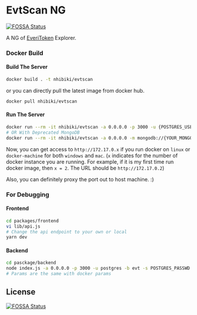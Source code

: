 # EvtScan NG
[![FOSSA Status](https://app.fossa.io/api/projects/git%2Bgithub.com%2FNHibiki%2Fevtscan.svg?type=shield)](https://app.fossa.io/projects/git%2Bgithub.com%2FNHibiki%2Fevtscan?ref=badge_shield)


A NG of [EveriToken](https://everitoken.io) Explorer.

### Docker Build

#### Build The Server

```sh
docker build . -t nhibiki/evtscan
```

or you can directly pull the latest image from docker hub.

```sh
docker pull nhibiki/evtscan
```

#### Run The Server

```sh
docker run --rm -it nhibiki/evtscan -a 0.0.0.0 -p 3000 -u {POSTGRES_USER} -b {POSTGRES_DB} -s {POSTGRES_PASSWD} -g {POSTGRES_ADDR} --debug
# OR With Deprecated MongoDB
docker run --rm -it nhibiki/evtscan -a 0.0.0.0 -m mongodb://{YOUR_MONGO_SERVER_IP}:{YOUR_MONGO_SERVER_PORT}
```

Now, you can get access to `http://172.17.0.x` if you run docker on `linux` or `docker-machine` for both `windows` and `mac`. (`x` indicates for the number of docker instance you are running. For example, if it is my first time run docker image, then `x = 2`. The URL should be `http://172.17.0.2`)

Also, you can definitely proxy the port out to host machine. :)

### For Debugging

#### Frontend

```sh
cd packages/frontend
vi lib/api.js
# Change the api endpoint to your own or local
yarn dev
```

#### Backend

```sh
cd pasckage/backend
node index.js -a 0.0.0.0 -p 3000 -u postgres -b evt -s POSTGRES_PASSWD -g localhost --debug
# Params are the same with docker params
```

## License
[![FOSSA Status](https://app.fossa.io/api/projects/git%2Bgithub.com%2FNHibiki%2Fevtscan.svg?type=large)](https://app.fossa.io/projects/git%2Bgithub.com%2FNHibiki%2Fevtscan?ref=badge_large)